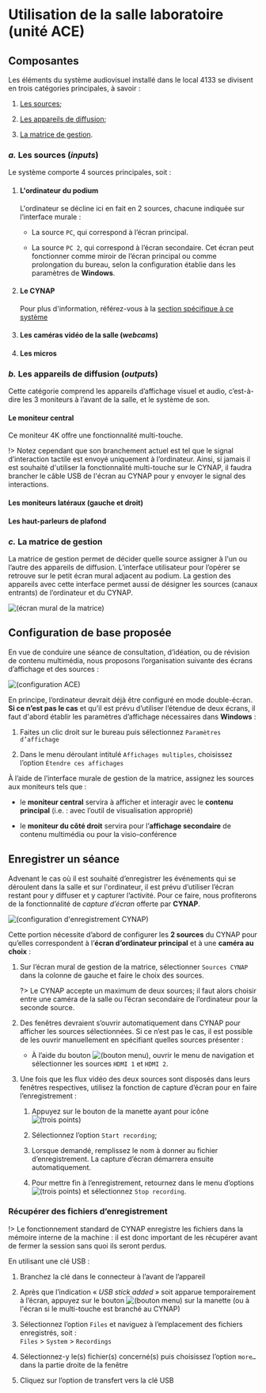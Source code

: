 # Utilisation de la salle laboratoire (unité ACE)

## Composantes

Les éléments du système audiovisuel installé dans le local 4133 se divisent en trois catégories principales, à savoir&nbsp;:

<div class="letter-list" markdown="1">

1. [Les sources]();

2. [Les appareils de diffusion]();

3. [La matrice de gestion]().

</div>

### *a.* Les sources (*inputs*)

Le système comporte 4 sources principales, soit&nbsp;:

1. #### L'ordinateur du podium

   L'ordinateur se décline ici en fait en 2 sources, chacune indiquée sur l’interface murale&nbsp;:

   - La source `PC`, qui correspond à l’écran principal.

   - La source `PC 2`, qui correspond à l’écran secondaire. Cet écran peut fonctionner comme miroir de l’écran principal ou comme prolongation du bureau, selon la configuration établie dans les paramètres de **Windows**.

2. #### Le CYNAP

   Pour plus d'information, référez-vous à la [section spécifique à ce système](../equipement/cynap.md)

3. #### Les caméras vidéo de la salle (*webcams*)

4. #### Les micros

### *b.* Les appareils de diffusion (*outputs*)

Cette catégorie comprend les appareils d’affichage visuel et audio, c’est-à-dire les 3 moniteurs à l’avant de la salle, et le système de son.

#### Le moniteur central

Ce moniteur 4K offre une fonctionnalité multi-touche.

!> Notez cependant que son branchement actuel est tel que le signal d’interaction tactile est envoyé uniquement à l’ordinateur. Ainsi, si jamais il est souhaité d'utiliser la fonctionnalité multi-touche sur le CYNAP, il faudra brancher le câble USB de l'écran au CYNAP pour y envoyer le signal des interactions.

#### Les moniteurs latéraux (gauche et droit)

#### Les haut-parleurs de plafond

### *c.* La matrice de gestion

La matrice de gestion permet de décider quelle source assigner à l'un ou l’autre des appareils de diffusion. L’interface utilisateur pour l’opérer se retrouve sur le petit écran mural adjacent au podium. La gestion des appareils avec cette interface permet aussi de désigner les sources (canaux entrants) de l’ordinateur et du CYNAP.

![(écran mural de la matrice)](assets/lip-ecran-mural.svg ':class=figure-large')

## Configuration de base proposée

En vue de conduire une séance de consultation, d’idéation, ou de révision de contenu multimédia, nous proposons l’organisation suivante des écrans d’affichage et des sources&nbsp;:

![(configuration ACE)](assets/unite-ace.svg ':class=figure-xlarge')

En principe, l’ordinateur devrait déjà être configuré en mode double-écran. **Si ce n’est pas le cas** et qu’il est prévu d’utiliser l’étendue de deux écrans, il faut d'abord établir les paramètres d’affichage nécessaires dans **Windows**&nbsp;:

1. Faites un clic droit sur le bureau puis sélectionnez `Paramètres d’affichage`

2. Dans le menu déroulant intitulé `Affichages multiples`, choisissez l’option `Étendre ces affichages`

À l’aide de l’interface murale de gestion de la matrice, assignez les sources aux moniteurs tels que&nbsp;:

- le **moniteur central** servira à afficher et interagir avec le **contenu principal** (i.e.&nbsp;: avec l’outil de visualisation approprié)

- le **moniteur du côté droit** servira pour l’**affichage secondaire** de contenu multimédia ou pour la visio-conférence

## Enregistrer un séance

Advenant le cas où il est souhaité d’enregistrer les événements qui se déroulent dans la salle et sur l'ordinateur, il est prévu d’utiliser l’écran restant pour y diffuser et y capturer l’activité. Pour ce faire, nous profiterons de la fonctionnalité de *capture d’écran* offerte par **CYNAP**.

![(configuration d'enregistrement CYNAP)](assets/unite-ace-cynap.svg ':class=figure-xlarge')

Cette portion nécessite d’abord de configurer les **2 sources** du CYNAP pour qu’elles correspondent à l’**écran d’ordinateur principal** et à une **caméra au choix**&nbsp;:

1. Sur l’écran mural de gestion de la matrice, sélectionner `Sources CYNAP` dans la colonne de gauche et faire le choix des sources.

   ?> Le CYNAP accepte un maximum de deux sources; il faut alors choisir entre une caméra de la salle ou l’écran secondaire de l’ordinateur pour la seconde source.

2. Des fenêtres devraient s’ouvrir automatiquement dans CYNAP pour afficher les sources sélectionnées. Si ce n’est pas le cas, il est possible de les ouvrir manuellement en spécifiant quelles sources présenter&nbsp;:
   - À l’aide du bouton ![(bouton menu)](assets/cynap-more.svg ':class=inline-icon'), ouvrir le menu de navigation et sélectionner les sources `HDMI 1` et `HDMI 2`.

3. Une fois que les flux vidéo des deux sources sont disposés dans leurs fenêtres respectives, utilisez la fonction de capture d’écran pour en faire l’enregistrement&nbsp;:

   <div class="roman-list">

   1. Appuyez sur le bouton de la manette ayant pour icône ![(trois points)](assets/cynap-settings.svg ':class=inline-icon')

   2. Sélectionnez l’option `Start recording`;

   3. Lorsque demandé, remplissez le nom à donner au fichier d’enregistrement. La capture d’écran démarrera ensuite automatiquement.

   4. Pour mettre fin à l’enregistrement, retournez dans le menu d’options ![(trois points)](assets/cynap-settings.svg ':class=inline-icon') et sélectionnez `Stop recording`.

   </div>

### Récupérer des fichiers d’enregistrement

!> Le fonctionnement standard de CYNAP enregistre les fichiers dans la mémoire interne de la machine&nbsp;: il est donc important de les récupérer avant de fermer la session sans quoi ils seront perdus.

En utilisant une clé USB&nbsp;:

1. Branchez la clé dans le connecteur à l’avant de l’appareil

2. Après que l’indication «&nbsp;*USB stick added*&nbsp;» soit apparue temporairement à l’écran, appuyez sur le bouton ![(bouton menu)](assets/cynap-more.svg ':class=inline-icon') sur la manette (ou à l'écran si le multi-touche est branché au CYNAP)

3. Sélectionnez l’option `Files` et naviguez à l’emplacement des fichiers enregistrés, soit&nbsp;:  
`Files` > `System` > `Recordings`

4. Sélectionnez-y le(s) fichier(s) concerné(s) puis choisissez l’option `more…` dans la partie droite de la fenêtre

5. Cliquez sur l’option de transfert vers la clé USB
